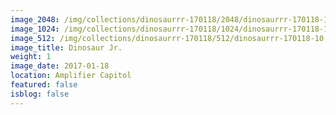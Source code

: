 ```yaml
---
image_2048: /img/collections/dinosaurrr-170118/2048/dinosaurrr-170118-10.jpg
image_1024: /img/collections/dinosaurrr-170118/1024/dinosaurrr-170118-10.jpg
image_512: /img/collections/dinosaurrr-170118/512/dinosaurrr-170118-10.jpg
image_title: Dinosaur Jr.
weight: 1
image_date: 2017-01-18
location: Amplifier Capitol
featured: false
isblog: false
---
```

